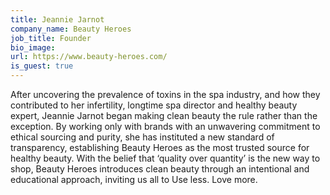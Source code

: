```yaml
---
title: Jeannie Jarnot
company_name: Beauty Heroes
job_title: Founder
bio_image:
url: https://www.beauty-heroes.com/
is_guest: true
---
```


After uncovering the prevalence of toxins in the spa industry, and how they contributed to her infertility, longtime spa director and healthy beauty expert, Jeannie Jarnot began making clean beauty the rule rather than the exception. By working only with brands with an unwavering commitment to ethical sourcing and purity, she has instituted a new standard of transparency, establishing Beauty Heroes as the most trusted source for healthy beauty. With the belief that ‘quality over quantity’ is the new way to shop, Beauty Heroes introduces clean beauty through an intentional and educational approach, inviting us all to Use less. Love more.
